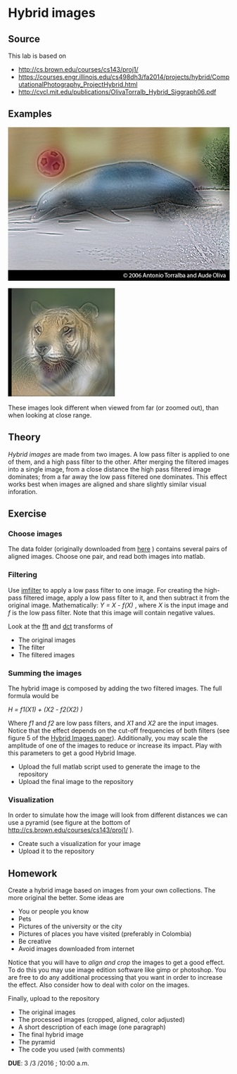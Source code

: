 # Hybrid images

## Source

This lab is based on

- http://cs.brown.edu/courses/cs143/proj1/
- https://courses.engr.illinois.edu/cs498dh3/fa2014/projects/hybrid/ComputationalPhotography_ProjectHybrid.html
- http://cvcl.mit.edu/publications/OlivaTorralb_Hybrid_Siggraph06.pdf

## Examples

![Dolphin - Car](DolphinCarHybrid.jpg)

![Jaguar - Tiger](JaguarTigerHybrid.jpg)

These images look different when viewed from far (or zoomed out), than when looking at close range.

## Theory

*Hybrid images* are made from two images. A low pass filter is applied to one of them, and a high pass filter to the other. After merging the filtered images into a single image, from a close distance the high pass filtered image dominates; from a far away the low pass filtered one dominates. This effect works best when images are aligned and share slightly similar visual inforation.

## Exercise

### Choose images

The data folder (originally downloaded from [here](http://cs.brown.edu/courses/cs143/proj1/) ) contains several pairs of aligned images. Choose one pair, and read both images into matlab.

### Filtering

Use [imfilter](http://www.mathworks.com/help/images/ref/imfilter.html) to apply a low pass filter to one image.
For creating the high-pass filtered image, apply a low pass filter to it, and then subtract it from the original image. Mathematically: *Y = X - f(X)* , where *X* is the input image and *f* is the low pass filter. Note that this image will contain negative values.

Look at the [fft](http://www.mathworks.com/help/matlab/ref/fft2.html) and [dct](http://www.mathworks.com/help/images/ref/dct2.html) transforms of

- The original images
- The filter
- The filtered images

### Summing the images

The hybrid image is composed by adding the two filtered images. The full formula would be

*H = f1(X1) + (X2 - f2(X2) )*

Where *f1* and *f2* are low pass filters, and *X1* and *X2* are the input images. Notice that the effect depends on the cut-off frequencies of both filters (see figure 5 of the [Hybrid Images paper](http://cvcl.mit.edu/publications/OlivaTorralb_Hybrid_Siggraph06.pdf)). Additionally, you may scale the amplitude of one of the images to reduce or increase its impact. Play with this parameters to get a good Hybrid Image.

- Upload the full matlab script used to generate the image to the repository
- Upload the final image to the repository

### Visualization

In order to simulate how the image will look from different distances we can use a pyramid (see figure at the bottom of http://cs.brown.edu/courses/cs143/proj1/ ).

- Create such a visualization for your image
- Upload it to the repository

## Homework

Create a hybrid image based on images from your own collections. The more original the better. Some ideas are

- You or people you know
- Pets
- Pictures of the university or the city
- Pictures of places you have visited (preferably in Colombia)
- Be creative
- Avoid images downloaded from internet

Notice that you will have to *align and crop* the images to get a good effect. To do this you may use image edition software like gimp or photoshop. You are free to do any additional processing that you want in order to increase the effect. Also consider how to deal with color on the images.

Finally, upload to the repository

- The original images
- The processed images (cropped, aligned, color adjusted)
- A short description of each image (one paragraph)
- The final hybrid image
- The pyramid
- The code you used (with comments)

**DUE**: 3 /3 /2016 ; 10:00 a.m.

